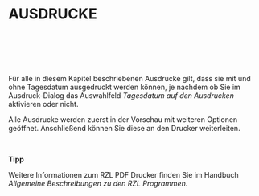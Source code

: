 # AUSDRUCKE

## &nbsp;

&nbsp;

Für alle in diesem Kapitel beschriebenen Ausdrucke gilt, dass sie mit und ohne Tagesdatum ausgedruckt werden können, je nachdem ob Sie im Ausdruck-Dialog das Auswahlfeld *Tagesdatum auf den Ausdrucken* aktivieren oder nicht.

Alle Ausdrucke werden zuerst in der Vorschau mit weiteren Optionen geöffnet. Anschließend können Sie diese an den Drucker weiterleiten.

&nbsp;

**Tipp**

Weitere Informationen zum RZL PDF Drucker finden Sie im Handbuch *Allgemeine Beschreibungen zu den RZL Programmen.*
